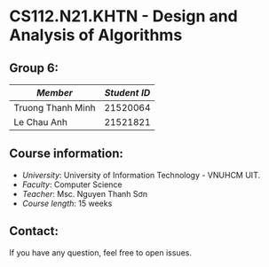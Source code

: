 # CS112.N21.KHTN - Design and Analysis of Algorithms
## Group 6:
| *Member*|*Student ID*|
|-----------|-----------|
|Truong Thanh Minh|21520064|
|Le Chau Anh|21521821|

## Course information:
- *University*: University of Information Technology - VNUHCM UIT.
- *Faculty*: Computer Science
- *Teacher*: Msc. Nguyen Thanh Sơn
- *Course length*: 15 weeks

## Contact:
If you have any question, feel free to open issues.
